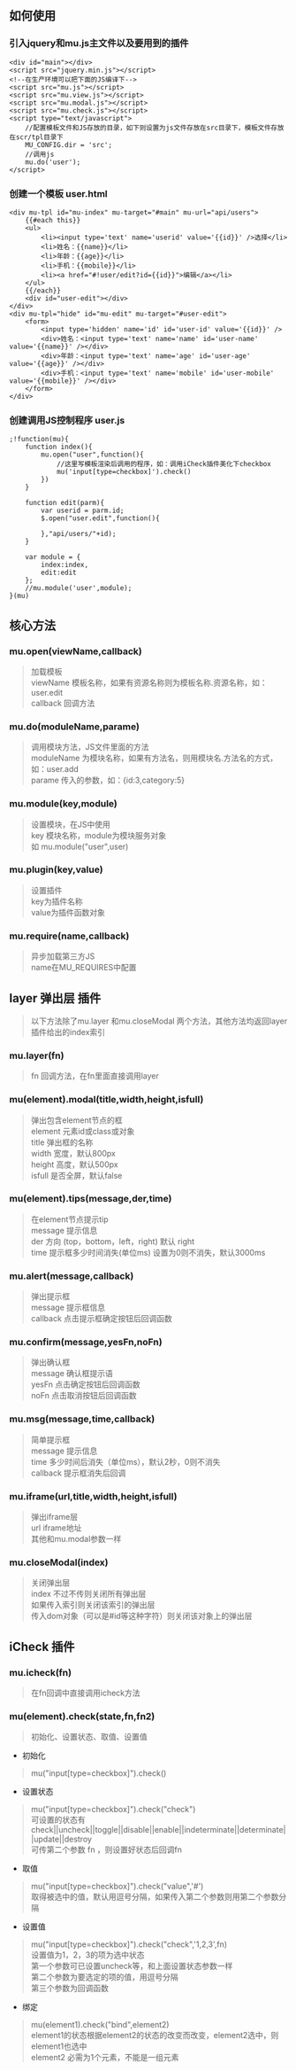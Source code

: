 ## 如何使用
### 引入jquery和mu.js主文件以及要用到的插件
```
<div id="main"></div>
<script src="jquery.min.js"></script>
<!--在生产环境可以把下面的JS编译下-->
<script src="mu.js"></script>
<script src="mu.view.js"></script>
<script src="mu.modal.js"></script>
<script src="mu.check.js"></script>
<script type="text/javascript">
	//配置模板文件和JS存放的目录，如下则设置为js文件存放在src目录下，模板文件存放在scr/tpl目录下
	MU_CONFIG.dir = 'src';
	//调用js
	mu.do('user');
</script>
```
### 创建一个模板 user.html
```
<div mu-tpl id="mu-index" mu-target="#main" mu-url="api/users">
	{{#each this}}
	<ul>
		<li><input type='text' name='userid' value='{{id}}' />选择</li>
		<li>姓名：{{name}}</li>
		<li>年龄：{{age}}</li>
		<li>手机：{{mobile}}</li>
		<li><a href="#!user/edit?id={{id}}">编辑</a></li>
	</ul>
	{{/each}}
	<div id="user-edit"></div>
</div>
<div mu-tpl="hide" id="mu-edit" mu-target="#user-edit">
	<form>
		<input type='hidden' name='id' id='user-id' value='{{id}}' />
		<div>姓名：<input type='text' name='name' id='user-name' value='{{name}}' /></div>
		<div>年龄：<input type='text' name='age' id='user-age' value='{{age}}' /></div>
		<div>手机：<input type='text' name='mobile' id='user-mobile' value='{{mobile}}' /></div>
	</form>
</div>
```

### 创建调用JS控制程序 user.js

```
;!function(mu){
	function index(){
        mu.open("user",function(){
			//这里写模板渲染后调用的程序，如：调用iCheck插件美化下checkbox
			mu('input[type=checkbox]').check()
        })
    }

    function edit(parm){
		var userid = parm.id;
		$.open("user.edit",function(){
			
		},"api/users/"+id);
    }

    var module = {
		index:index,
		edit:edit
	};
    //mu.module('user',module);
}(mu)
```



## 核心方法
### mu.open(viewName,callback)
> 加载模板<br>
> viewName  模板名称，如果有资源名称则为模板名称.资源名称，如：user.edit<br>
>callback 回调方法


### mu.do(moduleName,parame)
> 调用模块方法，JS文件里面的方法<br>
> moduleName 为模块名称，如果有方法名，则用模块名.方法名的方式，如：user.add<br>
> parame 传入的参数，如：{id:3,category:5}


### mu.module(key,module)
> 设置模块，在JS中使用<br>
> key 模块名称，module为模块服务对象<br>
> 如 mu.module("user",user)


### mu.plugin(key,value)
> 设置插件 <br>
> key为插件名称 <br>
> value为插件函数对象 <br>


### mu.require(name,callback)
> 异步加载第三方JS<br>
> name在MU_REQUIRES中配置




## layer 弹出层 插件
> 以下方法除了mu.layer 和mu.closeModal 两个方法，其他方法均返回layer插件给出的index索引

### mu.layer(fn)
>  fn 回调方法，在fn里面直接调用layer


### mu(element).modal(title,width,height,isfull)
> 弹出包含element节点的框<br>
> element 元素id或class或对象<br>
> title 弹出框的名称<br>
> width 宽度，默认800px<br>
> height 高度，默认500px<br>
> isfull 是否全屏，默认false


### mu(element).tips(message,der,time)
> 在element节点提示tip <br>
> message 提示信息<br>
> der 方向 (top，bottom，left，right) 默认 right<br>
> time 提示框多少时间消失(单位ms) 设置为0则不消失，默认3000ms


### mu.alert(message,callback)
> 弹出提示框<br>
> message 提示框信息<br>
> callback 点击提示框确定按钮后回调函数


### mu.confirm(message,yesFn,noFn)
> 弹出确认框<br>
> message  确认框提示语<br>
> yesFn  点击确定按钮后回调函数<br>
> noFn 点击取消按钮后回调函数


### mu.msg(message,time,callback)
> 简单提示框<br>
> message  提示信息<br>
> time  多少时间后消失（单位ms），默认2秒，0则不消失<br>
> callback  提示框消失后回调


### mu.iframe(url,title,width,height,isfull)
> 弹出iframe层<br>
> url   iframe地址<br>
> 其他和mu.modal参数一样


### mu.closeModal(index)
> 关闭弹出层<br>
> index 不过不传则关闭所有弹出层<br>
> 如果传入索引则关闭该索引的弹出层<br>
> 传入dom对象（可以是#id等这种字符）则关闭该对象上的弹出层


## iCheck 插件


### mu.icheck(fn) 
> 在fn回调中直接调用icheck方法


### mu(element).check(state,fn,fn2)
> 初始化、设置状态、取值、设置值

- 初始化
> mu("input[type=checkbox]").check()


- 设置状态
> mu("input[type=checkbox]").check("check")<br>
> 可设置的状态有check||uncheck||toggle||disable||enable||indeterminate||determinate||update||destroy<br>
> 可传第二个参数 fn ，则设置好状态后回调fn


- 取值
> mu("input[type=checkbox]").check("value",'#')<br>
> 取得被选中的值，默认用逗号分隔，如果传入第二个参数则用第二个参数分隔


- 设置值
> mu("input[type=checkbox]").check("check",'1,2,3',fn)<br>
> 设置值为1，2，3的项为选中状态<br>
> 第一个参数可已设置uncheck等，和上面设置状态参数一样<br>
> 第二个参数为要选定的项的值，用逗号分隔<br>
> 第三个参数为回调函数<br>


- 绑定
> mu(element1).check("bind",element2)<br>
> element1的状态根据element2的状态的改变而改变，element2选中，则element1也选中<br>
> element2 必需为1个元素，不能是一组元素
